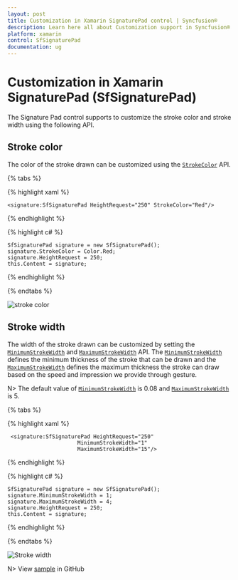 ```yaml
---
layout: post
title: Customization in Xamarin SignaturePad control | Syncfusion®
description: Learn here all about Customization support in Syncfusion® Xamarin SignaturePad (SfSignaturePad) control and more.
platform: xamarin
control: SfSignaturePad
documentation: ug
---
```


# Customization in Xamarin SignaturePad (SfSignaturePad)

The Signature Pad control supports to customize the stroke color and stroke width using the following API.

## Stroke color

The color of the stroke drawn can be customized using the [`StrokeColor`](https://help.syncfusion.com/cr/xamarin/Syncfusion.XForms.SignaturePad.SfSignaturePad.html#Syncfusion_XForms_SignaturePad_SfSignaturePad_StrokeColor) API.

{% tabs %}

{% highlight xaml %}

    <signature:SfSignaturePad HeightRequest="250" StrokeColor="Red"/>

{% endhighlight %}

{% highlight c# %}

    SfSignaturePad signature = new SfSignaturePad();
    signature.StrokeColor = Color.Red;
    signature.HeightRequest = 250;
    this.Content = signature;
    
{% endhighlight %}

{% endtabs %}

![stroke color](images/StrokeColor.png)

## Stroke width

The width of the stroke drawn can be customized by setting the [`MinimumStrokeWidth`](https://help.syncfusion.com/cr/xamarin/Syncfusion.XForms.SignaturePad.SfSignaturePad.html#Syncfusion_XForms_SignaturePad_SfSignaturePad_MinimumStrokeWidth) and [`MaximumStrokeWidth`](https://help.syncfusion.com/cr/xamarin/Syncfusion.XForms.SignaturePad.SfSignaturePad.html#Syncfusion_XForms_SignaturePad_SfSignaturePad_MaximumStrokeWidth) API. The [`MinimumStrokeWidth`](https://help.syncfusion.com/cr/xamarin/Syncfusion.XForms.SignaturePad.SfSignaturePad.html#Syncfusion_XForms_SignaturePad_SfSignaturePad_MinimumStrokeWidth) defines the minimum thickness of the stroke that can be drawn and the [`MaximumStrokeWidth`](https://help.syncfusion.com/cr/xamarin/Syncfusion.XForms.SignaturePad.SfSignaturePad.html#Syncfusion_XForms_SignaturePad_SfSignaturePad_MaximumStrokeWidth) defines the maximum thickness the stroke can draw based on the speed and impression we provide through gesture.

N> The default value of [`MinimumStrokeWidth`](https://help.syncfusion.com/cr/xamarin/Syncfusion.XForms.SignaturePad.SfSignaturePad.html#Syncfusion_XForms_SignaturePad_SfSignaturePad_MinimumStrokeWidth) is 0.08 and [`MaximumStrokeWidth`](https://help.syncfusion.com/cr/xamarin/Syncfusion.XForms.SignaturePad.SfSignaturePad.html#Syncfusion_XForms_SignaturePad_SfSignaturePad_MaximumStrokeWidth) is 5.

{% tabs %}

{% highlight xaml %}

     <signature:SfSignaturePad HeightRequest="250" 
                          MinimumStrokeWidth="1" 
                          MaximumStrokeWidth="15"/>

{% endhighlight %}

{% highlight c# %}

    SfSignaturePad signature = new SfSignaturePad();
    signature.MinimumStrokeWidth = 1;
    signature.MaximumStrokeWidth = 4;
    signature.HeightRequest = 250;
    this.Content = signature;
    
{% endhighlight %}

{% endtabs %}

![Stroke width](images/StrokeWidth.png)

N> View [sample](https://github.com/SyncfusionExamples/xamarin-sfsignaturepad-examples/tree/master/Samples/SfSignaturePadCustomization) in GitHub

